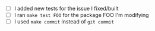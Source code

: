 <!--
Thank you for your contribution! You're awesome.
To help speed up the process of merging your code, check the following:
-->

- [ ] I added new tests for the issue I fixed/built
- [ ] I ran `make test FOO` for the package FOO I'm modifying
- [ ] I used `make commit` instead of `git commit`
